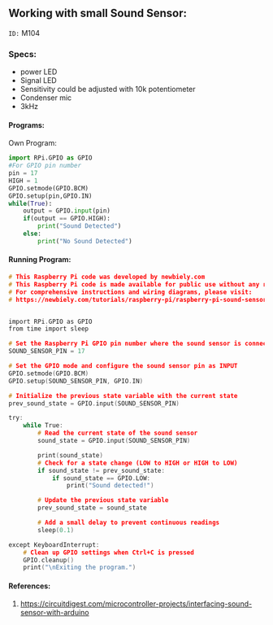 ## Working with small Sound Sensor:

`ID:` M104

### Specs:
* power LED
* Signal LED
* Sensitivity could be adjusted with 10k potentiometer
* Condenser mic
* 3kHz

#### Programs:

Own Program:

```python
import RPi.GPIO as GPIO
#For GPIO pin number
pin = 17
HIGH = 1
GPIO.setmode(GPIO.BCM)
GPIO.setup(pin,GPIO.IN)
while(True):
    output = GPIO.input(pin)
    if(output == GPIO.HIGH):
        print("Sound Detected")
    else:
        print("No Sound Detected")

```

#### Running Program:
```c
# This Raspberry Pi code was developed by newbiely.com
# This Raspberry Pi code is made available for public use without any restriction
# For comprehensive instructions and wiring diagrams, please visit:
# https://newbiely.com/tutorials/raspberry-pi/raspberry-pi-sound-sensor


import RPi.GPIO as GPIO
from time import sleep

# Set the Raspberry Pi GPIO pin number where the sound sensor is connected
SOUND_SENSOR_PIN = 17

# Set the GPIO mode and configure the sound sensor pin as INPUT
GPIO.setmode(GPIO.BCM)
GPIO.setup(SOUND_SENSOR_PIN, GPIO.IN)

# Initialize the previous state variable with the current state
prev_sound_state = GPIO.input(SOUND_SENSOR_PIN)

try:
    while True:
        # Read the current state of the sound sensor
        sound_state = GPIO.input(SOUND_SENSOR_PIN)

        print(sound_state)
        # Check for a state change (LOW to HIGH or HIGH to LOW)
        if sound_state != prev_sound_state:
            if sound_state == GPIO.LOW:
                print("Sound detected!")

        # Update the previous state variable
        prev_sound_state = sound_state

        # Add a small delay to prevent continuous readings
        sleep(0.1)

except KeyboardInterrupt:
    # Clean up GPIO settings when Ctrl+C is pressed
    GPIO.cleanup()
    print("\nExiting the program.")

```


#### References: 
1. https://circuitdigest.com/microcontroller-projects/interfacing-sound-sensor-with-arduino